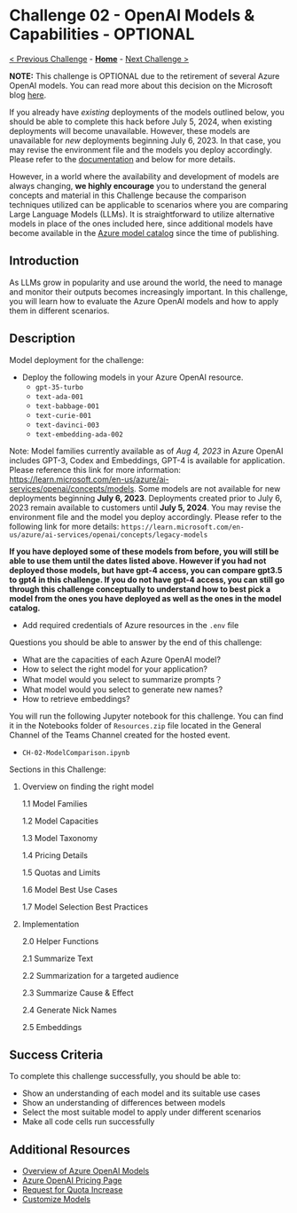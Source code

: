 # Challenge 02 - OpenAI Models & Capabilities - OPTIONAL

[< Previous Challenge](./Challenge-01.md) - **[Home](../README.md)** - [Next Challenge >](./Challenge-03.md)

**NOTE:** This challenge is OPTIONAL due to the retirement of several Azure OpenAI models. You can read more about this decision on the Microsoft blog [here](https://techcommunity.microsoft.com/t5/azure-ai-services-blog/announcing-updates-to-azure-openai-service-models/ba-p/3866757). 

If you already have _existing_ deployments of the models outlined below, you should be able to complete this hack before July 5, 2024, when existing deployments will become unavailable. However, these models are unavailable for _new_ deployments beginning July 6, 2023. In that case, you may revise the environment file and the models you deploy accordingly. Please refer to the [documentation](https://learn.microsoft.com/en-us/azure/ai-services/openai/concepts/legacy-models) and below for more details.

However, in a world where the availability and development of models are always changing, **we highly encourage** you to understand the general concepts and material in this Challenge because the comparison techniques utilized can be applicable to scenarios where you are comparing Large Language Models (LLMs).  It is straightforward to utilize alternative models in place of the ones included here, since additional models have become available in the [Azure model catalog](https://learn.microsoft.com/en-us/azure/machine-learning/how-to-use-foundation-models?view=azureml-api-2) since the time of publishing.

## Introduction

As LLMs grow in popularity and use around the world, the need to manage and monitor their outputs becomes increasingly important. In this challenge, you will learn how to evaluate the Azure OpenAI models and how to apply them in different scenarios.

## Description
Model deployment for the challenge:
- Deploy the following models in your Azure OpenAI resource. 
  - `gpt-35-turbo`
  - `text-ada-001`
  - `text-babbage-001`
  - `text-curie-001`
  - `text-davinci-003`
  - `text-embedding-ada-002`
    
Note: Model families currently available as of _Aug 4, 2023_ in Azure OpenAI includes GPT-3, Codex and Embeddings, GPT-4 is available for application. Please reference this link for more information: https://learn.microsoft.com/en-us/azure/ai-services/openai/concepts/models.
Some models are not available for new deployments beginning **July 6, 2023**. Deployments created prior to July 6, 2023 remain available to customers until **July 5, 2024**. You may revise the environment file and the model you deploy accordingly. Please refer to the following link for more details: `https://learn.microsoft.com/en-us/azure/ai-services/openai/concepts/legacy-models`

**If you have deployed some of these models from before, you will still be able to use them until the dates listed above. However if you had not deployed those models, but have gpt-4 access, you can compare gpt3.5 to gpt4 in this challenge. If you do not have gpt-4 access, you can still go through this challenge conceptually to understand how to best pick a model from the ones you have deployed as well as the ones in the model catalog.**
  
- Add required credentials of Azure resources in the ``.env`` file

Questions you should be able to answer by the end of this challenge:
- What are the capacities of each Azure OpenAI model?
- How to select the right model for your application?
- What model would you select to summarize prompts？
- What model would you select to generate new names?
- How to retrieve embeddings?

You will run the following Jupyter notebook for this challenge. You can find it in the Notebooks folder of `Resources.zip` file located in the General Channel of the Teams Channel created for the hosted event.

- `CH-02-ModelComparison.ipynb`

Sections in this Challenge:
1. Overview on finding the right model

    1.1 Model Families
    
    1.2 Model Capacities

    1.3 Model Taxonomy

    1.4 Pricing Details

    1.5 Quotas and Limits

    1.6 Model Best Use Cases

    1.7 Model Selection Best Practices
2. Implementation

    2.0 Helper Functions

    2.1 Summarize Text

    2.2 Summarization for a targeted audience

    2.3 Summarize Cause & Effect

    2.4 Generate Nick Names

    2.5 Embeddings

## Success Criteria

To complete this challenge successfully, you should be able to:
- Show an understanding of each model and its suitable use cases
- Show an understanding of differences between models
- Select the most suitable model to apply under different scenarios
- Make all  code cells run successfully

## Additional Resources

- [Overview of Azure OpenAI Models](https://learn.microsoft.com/en-us/azure/cognitive-services/openai/concepts/models)
- [Azure OpenAI Pricing Page](https://azure.microsoft.com/en-us/pricing/details/cognitive-services/openai-service/)
- [Request for Quota Increase](https://customervoice.microsoft.com/Pages/ResponsePage.aspx?id=v4j5cvGGr0GRqy180BHbR4xPXO648sJKt4GoXAed-0pURVJWRU4yRTMxRkszU0NXRFFTTEhaT1g1NyQlQCN0PWcu)
- [Customize Models](https://learn.microsoft.com/en-us/azure/cognitive-services/openai/how-to/fine-tuning?pivots=programming-language-studio)
